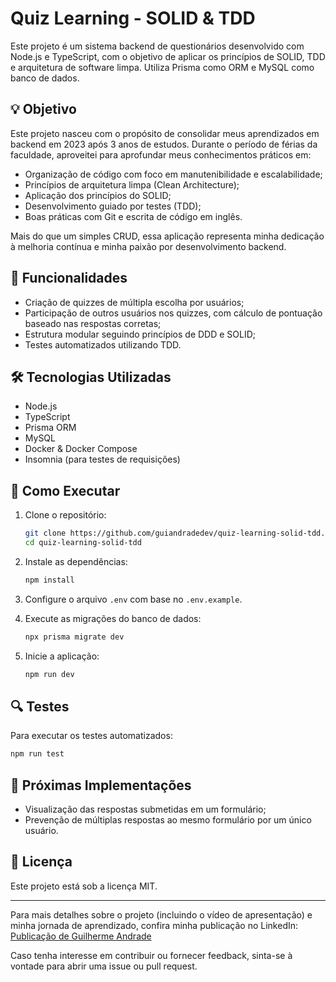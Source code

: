 
# Quiz Learning - SOLID & TDD

Este projeto é um sistema backend de questionários desenvolvido com Node.js e TypeScript, com o objetivo de aplicar os princípios de SOLID, TDD e arquitetura de software limpa. Utiliza Prisma como ORM e MySQL como banco de dados.

## 💡 Objetivo

Este projeto nasceu com o propósito de consolidar meus aprendizados em backend em 2023 após 3 anos de estudos. Durante o período de férias da faculdade, aproveitei para aprofundar meus conhecimentos práticos em:

- Organização de código com foco em manutenibilidade e escalabilidade;
- Princípios de arquitetura limpa (Clean Architecture);
- Aplicação dos princípios do SOLID;
- Desenvolvimento guiado por testes (TDD);
- Boas práticas com Git e escrita de código em inglês.

Mais do que um simples CRUD, essa aplicação representa minha dedicação à melhoria contínua e minha paixão por desenvolvimento backend.

## 🧠 Funcionalidades

- Criação de quizzes de múltipla escolha por usuários;
- Participação de outros usuários nos quizzes, com cálculo de pontuação baseado nas respostas corretas;
- Estrutura modular seguindo princípios de DDD e SOLID;
- Testes automatizados utilizando TDD.

## 🛠️ Tecnologias Utilizadas

- Node.js
- TypeScript
- Prisma ORM
- MySQL
- Docker & Docker Compose
- Insomnia (para testes de requisições)

## 🚀 Como Executar

1. Clone o repositório:
   ```bash
   git clone https://github.com/guiandradedev/quiz-learning-solid-tdd.git
   cd quiz-learning-solid-tdd
   ```

2. Instale as dependências:
   ```bash
   npm install
   ```

3. Configure o arquivo `.env` com base no `.env.example`.

4. Execute as migrações do banco de dados:
   ```bash
   npx prisma migrate dev
   ```

5. Inicie a aplicação:
   ```bash
   npm run dev
   ```

## 🔍 Testes

Para executar os testes automatizados:
```bash
npm run test
```

## 📌 Próximas Implementações

- Visualização das respostas submetidas em um formulário;
- Prevenção de múltiplas respostas ao mesmo formulário por um único usuário.

## 📄 Licença

Este projeto está sob a licença MIT.

---

Para mais detalhes sobre o projeto (incluindo o vídeo de apresentação) e minha jornada de aprendizado, confira minha publicação no LinkedIn:  
[Publicação de Guilherme Andrade](https://www.linkedin.com/posts/guiandradedev_carreira-ti-backend-activity-7092626182227079168-CbXW)

Caso tenha interesse em contribuir ou fornecer feedback, sinta-se à vontade para abrir uma issue ou pull request.
